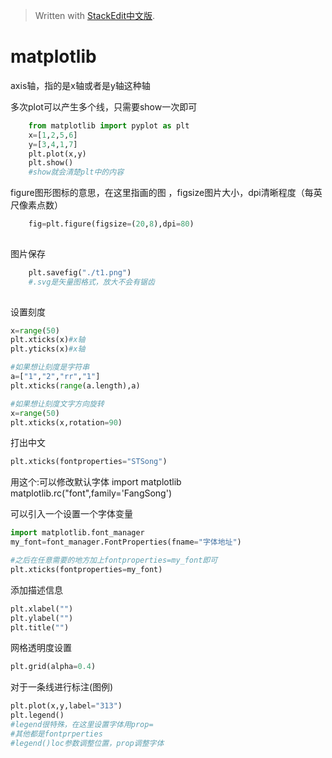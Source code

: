 > Written with [StackEdit中文版](https://stackedit.cn/).

# matplotlib

axis轴，指的是x轴或者是y轴这种轴

多次plot可以产生多个线，只需要show一次即可
```python
	from matplotlib import pyplot as plt
	x=[1,2,5,6]
	y=[3,4,1,7]
	plt.plot(x,y)
	plt.show()
	#show就会清楚plt中的内容
```  
figure图形图标的意思，在这里指画的图 ，figsize图片大小，dpi清晰程度（每英尺像素点数）
```python
	fig=plt.figure(figsize=(20,8),dpi=80)
	
```  
图片保存
```python
	plt.savefig("./t1.png")
	#.svg是矢量图格式，放大不会有锯齿
	
```  
设置刻度
```python
x=range(50)
plt.xticks(x)#x轴
plt.yticks(x)#x轴
```
```python
#如果想让刻度是字符串
a=["1","2","rr","1"]
plt.xticks(range(a.length),a)
```
```python
#如果想让刻度文字方向旋转
x=range(50)
plt.xticks(x,rotation=90)
```

打出中文
```python    
plt.xticks(fontproperties="STSong")

```


用这个:可以修改默认字体
import matplotlib matplotlib.rc("font",family='FangSong')

可以引入一个设置一个字体变量
```python
import matplotlib.font_manager
my_font=font_manager.FontProperties(fname="字体地址")

#之后在任意需要的地方加上fontproperties=my_font即可
plt.xticks(fontproperties=my_font)
```

添加描述信息
```python
plt.xlabel("")
plt.ylabel("")
plt.title("")
```

网格透明度设置
```python
plt.grid(alpha=0.4)

```

对于一条线进行标注(图例)
```python
plt.plot(x,y,label="313")
plt.legend()
#legend很特殊，在这里设置字体用prop=
#其他都是fontprperties
#legend()loc参数调整位置，prop调整字体
```
<!--stackedit_data:
eyJoaXN0b3J5IjpbMTg1MTA1OTcwMCw1MjczNDg3NywtMjA3Mz
czOTUwMSwzOTcxNjU4MzIsLTE1NzA0NzQ3ODEsLTIwMDE1MDIw
NjYsLTE3NDY0ODU0OTQsLTM4MjA4NTg1MSwtNTA3NjQ4Mjk5LD
E0MzU3NjEyLDY4MDM4MDMxMiwxNjc3MDc1NjQzLC0yMTMzNTUy
NTMwLDYyMDk4NTQwMCw1NzgyOTA0OSwtMTg4NDkwMTQxNCw1Nz
gyOTA0OV19
-->